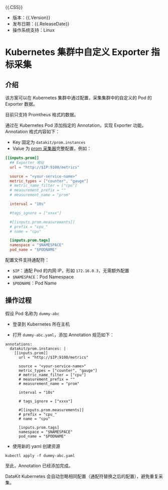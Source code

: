 {{.CSS}}

- 版本：{{.Version}}
- 发布日期：{{.ReleaseDate}}
- 操作系统支持：Linux

# Kubernetes 集群中自定义 Exporter 指标采集

## 介绍

该方案可以在 Kubernetes 集群中通过配置，采集集群中的自定义的 Pod 的 Exporter 数据。

目前只支持 Promtheus 格式的数据。

通过在 Kubernetes Pod 添加指定的 Annotation，实现 Exporter 功能。Annotation 格式内容如下：

- Key 固定为 `datakit/prom.instances`
- Value 为 [prom 采集器](prom)完整配置，例如：

```toml
[[inputs.prom]]
  ## Exporter 地址
  url = "http://$IP:9100/metrics"

  source = "<your-service-name>"
  metric_types = ["counter", "gauge"]
  # metric_name_filter = ["cpu"]
  # measurement_prefix = ""
  # measurement_name = "prom"

  interval = "10s"

  #tags_ignore = ["xxxx"]

  #[[inputs.prom.measurements]]
  # prefix = "cpu_"
  # name = "cpu"

  [inputs.prom.tags]
  namespace = "$NAMESPACE"
  pod_name = "$PODNAME"
```

配置文件支持通配符：

- `$IP`：通配 Pod 的内网 IP，形如 `172.16.0.3`，无需额外配置
- `$NAMESPACE`：Pod Namespace
- `$PODNAME`：Pod Name

## 操作过程

假设 Pod 名称为 `dummy-abc`

- 登录到 Kubernetes 所在主机

- 打开 `dummy-abc.yaml`，添加 Annotation 规范如下：

```
annotations:
  datakit/prom.instances: |
    [[inputs.prom]]
      url = "http://$IP:9100/metrics"
    
      source = "<your-service-name>"
      metric_types = ["counter", "gauge"]
      # metric_name_filter = ["cpu"]
      # measurement_prefix = ""
      # measurement_name = "prom"
    
      interval = "10s"
    
      # tags_ignore = ["xxxx"]
    
      #[[inputs.prom.measurements]]
      # prefix = "cpu_"
      # name = "cpu"
    
      [inputs.prom.tags]
      namespace = "$NAMESPACE"
      pod_name = "$PODNAME"
```
- 使用新的 yaml 创建资源

```shell
kubectl apply -f dummy-abc.yaml
```

至此，Annotation 已经添加完成。

DataKit Kubernetes 会自动忽略相同配置（通配符替换之后的配置），避免重复采集。
